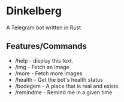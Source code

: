 # Dinkelberg

A Telegram bot written in Rust

## Features/Commands

- /help - display this text.
- /img - Fetch an image
- /more - Fetch more images
- /health - Get the bot's health status
- /bodegem - A place that is real and exists
- /remindme - Remind me in a given time
